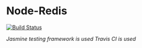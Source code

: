<h1>Node-Redis</h1>

[![Build Status](https://travis-ci.org/ahmetturkmen/NodeRecommendation.svg?branch=master)](https://travis-ci.org/ahmetturkmen/NodeRecommendation)

_Jasmine testing framework is used_
_Travis CI is used_
